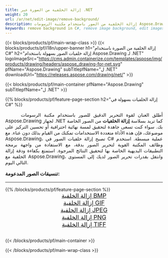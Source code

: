 ```yaml
---
title: إزالة الخلفية من الصورة عبر .NET
weight: 20
url: /ar/net/edit-image/remove-background/
description: إزالة الخلفية من الصور باستخدام مكتبة الرسومات Aspose.Drawing لـ .NET (C#)
keywords: remove background in C#, remove image background, edit images in C#, graphic library ل .NET, remove background from images
---
```


{{< blocks/products/pf/main-wrap-class >}}
{{< blocks/products/pf/i18n/upper-banner h1="إزالة الخلفية من الصورة باستخدام C#" h2="إزالة خلفيات الصور بسهولة باستخدام Aspose.Drawing لـ .NET" logoImageSrc="https://cms.admin.containerize.com/templates/aspose/img/products/drawing/headers/aspose_drawing-for-net.svg" pfName="Aspose.Drawing" subTitlepfName="ل .NET" downloadUrl="https://releases.aspose.com/drawing/net/" >}}

{{< blocks/products/pf/main-container pfName="Aspose.Drawing" subTitlepfName="ل .NET" >}}

{{% blocks/products/pf/feature-page-section  h2="إزالة الخلفيات بسهولة في C#" %}}
<p align="justify" style="text-indent:50px;font-size:15px;">
أطلق العنان لقوة التحرير الدقيق للصور باستخدام مكتبة الرسومات Aspose.Drawing لجهاز .NET كما تريد بسلاسة <b>إزالة الخلفيات</b> من الصور الخاصة بك. سواء كنت تسعى جاهدة لتحقيق لمسة نهائية احترافية أو تحسين التركيز على موضوعك، فإن هذه الأداة متعددة الاستخدامات تمكنك من القيام بذلك دون عناء. مع Aspose.Drawing، تصبح إزالة خلفيات الصور في C# عملية مبسطة. استخدم وظائف المكتبة القوية لتحرير الصور بدقة، مع الاستفادة من واجهة برمجة التطبيقات البديهية الخاصة بها لتحقيق النتائج المرجوة. استمتع بكفاءة ودقة إزالة الخلفية مع Aspose.Drawing، وانتقل بقدرات تحرير الصور لديك إلى المستوى التالي اليوم.</p>

<h3 style="margin-top:16px;">
تنسيقات الصور المدعومة:
</h3>

<hr/>
{{% /blocks/products/pf/feature-page-section %}}
<div class="container-fluid productfamilypage bg-gray">
    <div class="convertypes bg-gray agp-content section">
        <div class="container">
		    <div class="row other-converters" style="font-size: 19px;text-align:center;">
		        <div class='col-md-3 other-converter remove-lp remove-rp'><a href="bmp/" style="padding:15px;">إزالة الخلفية BMP</a></div>
                <div class='col-md-3 other-converter remove-lp remove-rp'><a href="gif/" style="padding:15px;">إزالة الخلفية GIF</a></div>
                <div class='col-md-3 other-converter remove-lp remove-rp'><a href="jpeg/" style="padding:15px;">إزالة الخلفية JPEG</a></div>
                <div class='col-md-3 other-converter remove-lp remove-rp'><a href="png/" style="padding:15px;">إزالة الخلفية PNG</a></div>
                <div class='col-md-3 other-converter remove-lp remove-rp'><a href="tiff/" style="padding:15px;">إزالة الخلفية TIFF</a></div>
            </div>
        </div>
    </div>
</div>
<br/>

{{< /blocks/products/pf/main-container >}}

{{< /blocks/products/pf/main-wrap-class >}}

